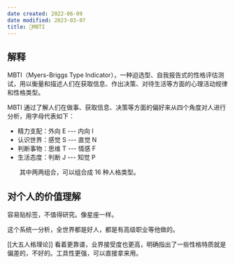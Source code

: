 ```yaml
---
date created: 2022-06-09
date modified: 2023-03-07
title: 🔡MBTI
---
```


## 解释

MBTI（Myers-Briggs Type Indicator），一种迫选型、自我报告式的性格评估测试，用以衡量和描述人们在获取信息、作出决策、对待生活等方面的心理活动规律和性格类型。

MBTI 通过了解人们在做事、获取信息、决策等方面的偏好来从四个角度对人进行分析，用字母代表如下：

- 精力支配：外向 E --- 内向 I　
- 认识世界：感觉 S --- 直觉 N
- 判断事物：思维 T --- 情感 F
- 生活态度：判断 J --- 知觉 P

　　其中两两组合，可以组合成 16 种人格类型。

## 对个人的价值理解

容易贴标签，不值得研究。像星座一样。

这个系统一分析，全世界都是好人，都是有高级职业等他做的。

[[大五人格理论]] 看着更靠谱，业界接受度也更高，明确指出了一些性格特质就是偏差的，不好的。工具性更强，可以直接拿来用。
